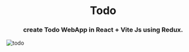 <h1 align="center">Todo</h1>

<h3 align="center">create Todo WebApp in React + Vite Js using Redux.</h3>

![todo](https://github.com/Aka5hChandel/Todo---ReactJs-Redux-/assets/155255568/a9b525c1-8582-4039-9068-43f8e64b0ef7)
